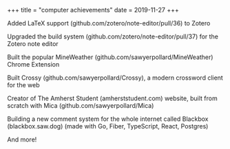 +++
title = "computer achievements"
date = 2019-11-27
+++

Added LaTeX support (github.com/zotero/note-editor/pull/36) to Zotero

Upgraded the build system (github.com/zotero/note-editor/pull/37) for the Zotero note editor

Built the popular MineWeather (github.com/sawyerpollard/MineWeather) Chrome Extension

Built Crossy (github.com/sawyerpollard/Crossy), a modern crossword client for the web

Creator of The Amherst Student (amherststudent.com) website, built from scratch with Mica (github.com/sawyerpollard/Mica)

Building a new comment system for the whole internet called  Blackbox (blackbox.saw.dog) (made with Go, Fiber, TypeScript, React, Postgres)

And more!